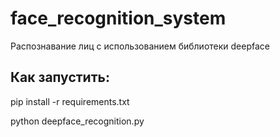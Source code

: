 # face_recognition_system
Распознавание лиц с использованием библиотеки deepface
## Как запустить:
pip install -r requirements.txt

python deepface_recognition.py
